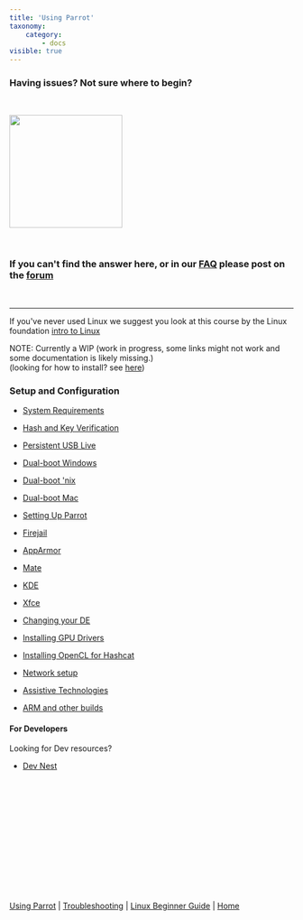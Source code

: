 ```yaml
---
title: 'Using Parrot'
taxonomy:
    category:
        - docs
visible: true
---
```


### Having issues? Not sure where to begin?


&nbsp;

<img src="https://docs.parrot.sh/img/parrot.svg" width="200">

&nbsp;

### If you can't find the answer here, or in our [FAQ](https://docs.parrot.sh/faq/) please post on the [forum](https://community.parrotsec.org/c/support/)
&nbsp;

---

If you've never used Linux we suggest you look at this course by the Linux foundation [intro to Linux](https://www.edx.org/course/introduction-to-linux/)
</b>

NOTE: Currently a WIP (work in progress, some links might not work and some documentation is likely missing.)<br>
(looking for how to install? see [here](https://docs.parrot.sh/getting-started/start/))
### Setup and Configuration

- [System Requirements](system-requirements.md) 
- [Hash and Key Verification](verify-keys.md)
- [Persistent USB Live](usb-live-persist.md)
- [Dual-boot Windows](dualboot-windows.md)
- [Dual-boot 'nix](dualboot-unix.md)
- [Dual-boot Mac](dualboot-macintosh.md)
- [Setting Up Parrot](setup-parrot.md)
- [Firejail](firejail.md)
- [AppArmor](apparmor.md)
- [Mate](mate.md)
- [KDE](kde.md)
- [Xfce](xfce.md)
- [Changing your DE](changing-de.md)
- [Installing GPU Drivers](gpu-drivers.md)
- [Installing OpenCL for Hashcat](opencl-install.md)
- [Network setup](network-setup.md)
- [Assistive Technologies](assistive-tech.md)

- [ARM and other builds](pi-and-other-builds.md) 




#### For Developers

Looking for Dev resources?
- [Dev Nest](../../dev)



&nbsp;

&nbsp;

&nbsp;

&nbsp;

&nbsp;

&nbsp;

&nbsp;

[Using Parrot](https://docs.parrot.sh/info/start/) | [Troubleshooting](https://docs.parrot.sh/trbl/start/) | [Linux Beginner Guide](https://docs.parrot.sh/library/lbg-basics/) | [Home](https://docs.parrot.sh/)